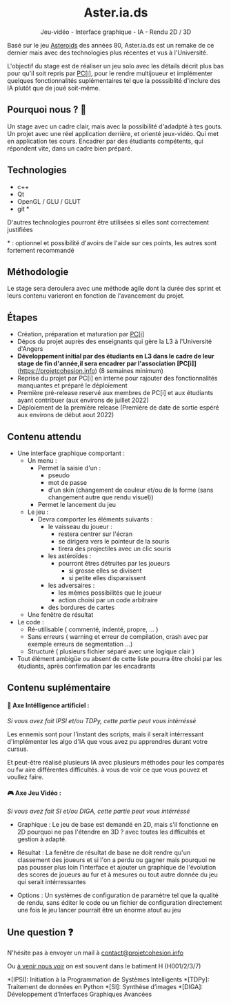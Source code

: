 <div align="center">
	<h1> Aster.ia.ds </h1>
</div>

<p align="center">
	Jeu-vidéo - Interface graphique - IA - Rendu 2D / 3D
</p>

Basé sur le jeu [Asteroids](https://fr.wikipedia.org/wiki/Asteroids) des années 80,
Aster.ia.ds est un remake de ce dernier mais avec des technologies plus récentes et vus à l'Université.

L'objectif du stage est de réaliser un jeu solo avec les détails décrit plus bas pour qu'il soit repris par [PC[i]](https://projetcohesion.info), pour le rendre multijoueur et implémenter quelques fonctionnalités suplémentaires tel que la posssiblité d'inclure des IA plutôt que de joué soit-même.

## Pourquoi nous ? 🤔

 Un stage avec un cadre clair, mais avec la possibilité d'adadpté à tes gouts.
 Un projet avec une réel application derrière, et orienté jeux-vidéo.
 Qui met en application tes cours.
 Encadrer par des étudiants compétents, qui répondent vite, dans un cadre bien préparé.

## Technologies

 - c++
 - Qt
 - OpenGL / GLU / GLUT
 - git \*

D'autres technologies pourront être utilisées si elles sont correctement justifiées

\* : optionnel et possibilité d'avoirs de l'aide sur ces points, les autres sont fortement recommandé

## Méthodologie

Le stage sera deroulera avec une méthode agile dont la durée des sprint et leurs contenu varieront en fonction de l'avancement du projet. 

## Étapes

 - Création, préparation et maturation par [PC[i]](https://projetcohesion.info)
 - Dépos du projet auprès des enseignants qui gère la L3 à l'Université d'Angers
 - **Développement initial par des étudiants en L3 dans le cadre de leur stage de fin d'année,il sera encadrer par l'association [PC[i]]**(https://projetcohesion.info) (8 semaines minimum)
 - Reprise du projet par PC[i] en interne pour rajouter des fonctionnalités manquantes et préparé le déploiement
 - Première pré-release reservé aux membres de PC[i] et aux étudiants ayant contribuer (aux environs de juillet 2022)
 - Déploiement de la première release (Première de date de sortie espéré aux environs de début aout 2022)
 
## Contenu attendu

  - Une interface graphique comportant :
    - Un menu :
      - Permet la saisie d'un :
        - pseudo 
        - mot de passe 
        - d'un skin (changement de couleur et/ou de la forme (sans changement autre que rendu visuel))
      - Permet le lancement du jeu
    - Le jeu :
      - Devra comporter les éléments suivants :
        - le vaisseau du joueur :
          - restera centrer sur l'écran
          - se dirigera vers le pointeur de la souris
          - tirera des projectiles avec un clic souris
        - les astéroïdes :
          - pourront êtres détruites par les joueurs
            - si grosse elles se divisent
            - si petite elles disparaissent
        - les adversaires :
          - les mêmes possibilités que le joueur
          - action choisi par un code arbitraire
        - des bordures de cartes
    - Une fenêtre de résultat
  - Le code :
    - Ré-utilisable ( commenté, indenté, propre, ... )
    - Sans erreurs ( warning et erreur de compilation, crash avec par exemple erreurs de segmentation ...)
    - Structuré ( plusieurs fichier séparé avec une logique clair )
  - Tout élément ambigüe ou absent de cette liste pourra être choisi par les étudiants, après confirmation par les encadrants

## Contenu suplémentaire


#### 🧠 Axe Intélligence artificiel :
*Si vous avez fait IPSI et/ou TDPy, cette partie peut vous intérréssé*

Les ennemis sont pour l'instant des scripts,
mais il serait intérressant d'implémenter les algo d'IA que vous avez pu apprendres durant votre cursus.

Et peut-être réalisé plusieurs IA avec plusieurs méthodes pour les comparés ou fw	aire différentes difficultés.
à vous de voir ce que vous pouvez et voullez faire.


#### 🎮 Axe Jeu Vidéo :
*Si vous avez fait SI et/ou DIGA, cette partie peut vous intérréssé*

 - Graphique :
 	Le jeu de base est demandé en 2D, mais s'il fonctionne en 2D pourquoi ne pas l'étendre en 3D ?
 	avec toutes les difficultés et gestion à adapté.


 - Résultat :
 	La fenêtre de résultat de base ne doit rendre qu'un classement des joueurs et si l'on a perdu ou gagner
 	mais pourquoi ne pas pousser plus loin l'interface et ajouter un graphique de l'évolution des scores de joueurs au fur et à mesures
 	ou tout autre donnée du jeu qui serait intérressantes


 - Options :
 	Un systèmes de configuration de paramètre tel que la qualité de rendu, sans éditer le code ou un fichier de configuration
 	directement une fois le jeu lancer pourrait être un énorme atout au jeu
   
   
## Une question ❓

N'hésite pas à envoyer un mail à contact@projetcohesion.info

Ou [à venir nous voir](https://projetcohesion.info/a-propos/#bureau) on est souvent dans le batiment H (H001/2/3/7)

*[IPSI]: Initiation à la Programmation de Systèmes Intelligents
*[TDPy]: Traitement de données en Python
*[SI]: Synthèse d’images
*[DIGA]:  Développement d’Interfaces Graphiques Avancées
